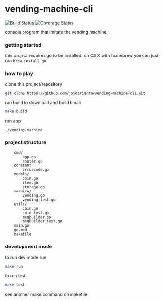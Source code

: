# vending-machine-cli
[![Build Status](https://travis-ci.org/jojoarianto/vending-machine-cli.svg?branch=master)](https://travis-ci.org/jojoarianto/vending-machine-cli)
[![Coverage Status](https://coveralls.io/repos/github/jojoarianto/vending-machine-cli/badge.svg?branch=master)](https://coveralls.io/github/jojoarianto/vending-machine-cli?branch=master)

console program that imitate the vending machine

### getting started

this project requires go to be installed. on OS X with homebrew you can just run  ```brew install go```

### how to play
clone this project/repository
```bash
git clone https://github.com/jojoarianto/vending-machine-cli.git
```
run build to download and build binari
```bash
make build
```

run app
```bash
./vending-machine
```

### 

### project structure

```
    cmd/
        app.go
        router.go
    constant
        errorcode.go
    models/
        coin.go
        item.go
        storage.go
    service/
        vending.go
        vending_test.go
    utils/
        coin.go
        coin_test.go
        msgbuilder.go
        msgbuilder_test.go
    main.go
    go.mod
    Makefile
```

### development mode

to run dev mode run
```bash
make run
```

to run test 
```bash
make test
```

see another make command on makefile
